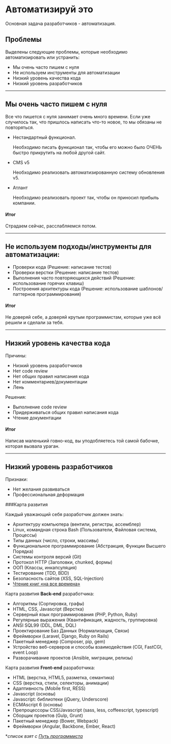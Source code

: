 Автоматизируй это
==========
Основная задача разработчиков - автоматизация.

## Проблемы
Выделены следующие проблемы, которые необходимо автоматизировать или устранить:

- Мы очень часто пишем с нуля
- Не используем инструменты для автоматизации
- Низкий уровень качества кода
- Низкий уровень разработчиков

-----------------------------

## Мы очень часто пишем с нуля
Все что пишется с нуля занимает очень много времени. Если уже случилось так, что
пришлось написать что-то новое, то мы обязаны не повторяться.

- Нестандартный функционал.

  Необходимо писать функционал так, чтобы его можно было ОЧЕНЬ быстро прикрутить
  на любой другой сайт.

- CMS v5

  Необходимо реализовать автоматизированную систему обновления v5.

- Атлант

  Необходимо реализовать проект так, чтобы он приносил прибыль компании.

#### Итог
Страдаем сейчас, расслабляемся потом.

-----------------------------

## Не используем подходы/инструменты для автоматизации:
- Проверки кода (Решение: написание тестов)
- Проверки верстки (Решение: написание тестов)
- Выполнения часто повторяющихся действий (Решение: использование горячих клавиш)
- Построения архитектуры кода (Решение: использование шаблонов/паттернов программирования)

#### Итог
Не доверяй себе, а доверяй крутым программистам, которые уже всё решили и сделали за тебя.

-----------------------------

## Низкий уровень качества кода
Причины:
 - Низкий уровень разработчиков
 - Нет code review
 - Нет общих правил написания кода
 - Нет комментариев/документации
 - Лень

Решения:
 - Выполнение code review
 - Придерживаться общих правил написания кода
 - Чтение документации

#### Итог
Написав маленький говно-код, вы уподобляетесь той самой бабочке,
которая вызвала ураган.

-----------------------------

## Низкий уровень разработчиков
Признаки:
- Нет желания развиваться
- Профессиональная деформация

###Карта развития

Каждый уважающий себя разработчик должен знать:
- Архитектуру компьютера (вентили, регистры, ассемблер)
- Linux, командная строка Bash (Пользователи, Файловая система, Процессы)
- Типы данных (число, строки, массивы)
- Функциональное программирование (Абстракция, Функции Высшего Порядка)
- Системы контроля версий (Git)
- Протокол HTTP (Заголовки, chunked, формы)
- ООП (Классы, инкапсуляция)
- Тестирование (TDD, BDD)
- Безопасность сайтов (XSS, SQL-Injection)
- [Чтение книг «на все времена»](https://map.hexlet.io/pages/books)


Карта развития **Back-end** разработчика:
- Алгоритмы (Сортировка, графы)
- HTML, CSS, Javascript (Верстка)
- Серверный язык программирования (PHP, Python, Ruby)
- Регулярные выражения (Квантификация, жадность, группировка)
- ANSI SQL99 (DDL, DML, DQL)
- Проектирование Баз Данных (Нормализация, Связи)
- Фреймворки (Laravel, Django, Ruby on Rails)
- Пакетный менеджер (Composer, pip, gem)
- Устройство веб-серверов и способы взаимодействия (CGI, FastCGI, event Loop)
- Разворачивание проектов (Ansible, миграции, релизы)


Карта развития **Front-end** разработчика:
- HTML (верстка, HTML5, разметка, семантика)
- CSS (верстка, стили, селекторы, анимации)
- Адаптивность (Mobile first, RESS)
- Javascript (основы)
- Javascript: библиотеки (jQuery, Underscore)
- ECMAscript 6 (основы)
- Препроцессоры CSS/Javascript (sass, less, coffeescript, typescript)
- Сборщик проектов (Gulp, Grunt)
- Пакетный менеджер (Bower, Webpack)
- Фреймворки (Angular, Backbone, Ember, React)

**список взят с [Путь программиста](https://map.hexlet.io/)*
